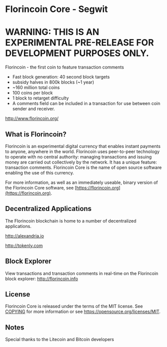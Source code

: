Florincoin Core - Segwit
=====================================

# WARNING: THIS IS AN EXPERIMENTAL PRE-RELEASE FOR DEVELOPMENT PURPOSES ONLY. 

Florincoin - the first coin to feature transaction comments

 - Fast block generation: 40 second block targets
 - subsidy halves in 800k blocks (~1 year)
 - ~160 million total coins 
 - 100 coins per block
 - 1 block to retarget difficulty
 - A comments field can be included in a transaction for use between coin sender and receiver.

http://www.florincoin.org/


What is Florincoin?
----------------

Florincoin is an experimental digital currency that enables instant payments to
anyone, anywhere in the world. Florincoin uses peer-to-peer technology to operate
with no central authority: managing transactions and issuing money are carried
out collectively by the network. It has a unique feature: transaction comments.
Florincoin Core is the name of open source software enabling the use of this currency.

For more information, as well as an immediately useable, binary version of
the Florincoin Core software, see [https://florincoin.org](https://florincoin.org).

Decentralized Applications
--------------------------

The Florincoin blockchain is home to a number of decentralized applications. 

http://alexandria.io

http://tokenly.com

Block Explorer
--------------

View transactions and transaction comments in real-time on the Florincoin block explorer:
http://florincoin.info

License
-------

Florincoin Core is released under the terms of the MIT license. See [COPYING](COPYING) for more
information or see https://opensource.org/licenses/MIT.

Notes
-----
Special thanks to the Litecoin and Bitcoin developers 